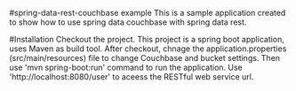 #spring-data-rest-couchbase example
This is a sample application created to show how to use spring data couchbase with spring data rest.

#Installation
Checkout the project. This project is a spring boot application,  uses Maven as build tool. After checkout, chnage the application.properties (src/main/resources) file to change Couchbase and bucket settings. Then use 'mvn spring-boot:run' command to run the application. Use 'http://localhost:8080/user' to aceess the RESTful web service url.

